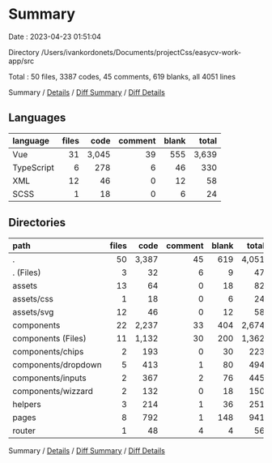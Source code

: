 # Summary

Date : 2023-04-23 01:51:04

Directory /Users/ivankordonets/Documents/projectCss/easycv-work-app/src

Total : 50 files,  3387 codes, 45 comments, 619 blanks, all 4051 lines

Summary / [Details](details.md) / [Diff Summary](diff.md) / [Diff Details](diff-details.md)

## Languages
| language | files | code | comment | blank | total |
| :--- | ---: | ---: | ---: | ---: | ---: |
| Vue | 31 | 3,045 | 39 | 555 | 3,639 |
| TypeScript | 6 | 278 | 6 | 46 | 330 |
| XML | 12 | 46 | 0 | 12 | 58 |
| SCSS | 1 | 18 | 0 | 6 | 24 |

## Directories
| path | files | code | comment | blank | total |
| :--- | ---: | ---: | ---: | ---: | ---: |
| . | 50 | 3,387 | 45 | 619 | 4,051 |
| . (Files) | 3 | 32 | 6 | 9 | 47 |
| assets | 13 | 64 | 0 | 18 | 82 |
| assets/css | 1 | 18 | 0 | 6 | 24 |
| assets/svg | 12 | 46 | 0 | 12 | 58 |
| components | 22 | 2,237 | 33 | 404 | 2,674 |
| components (Files) | 11 | 1,132 | 30 | 200 | 1,362 |
| components/chips | 2 | 193 | 0 | 30 | 223 |
| components/dropdown | 5 | 413 | 1 | 80 | 494 |
| components/inputs | 2 | 367 | 2 | 76 | 445 |
| components/wizzard | 2 | 132 | 0 | 18 | 150 |
| helpers | 3 | 214 | 1 | 36 | 251 |
| pages | 8 | 792 | 1 | 148 | 941 |
| router | 1 | 48 | 4 | 4 | 56 |

Summary / [Details](details.md) / [Diff Summary](diff.md) / [Diff Details](diff-details.md)